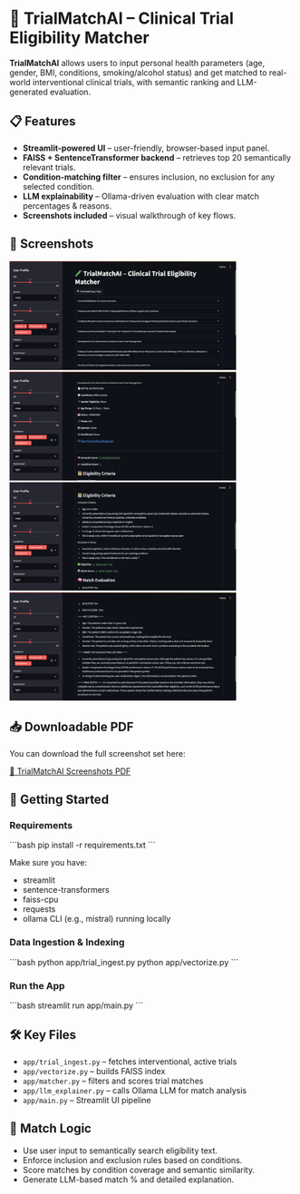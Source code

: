 # 🧪 TrialMatchAI – Clinical Trial Eligibility Matcher

**TrialMatchAI** allows users to input personal health parameters (age, gender, BMI, conditions, smoking/alcohol status) and get matched to real-world interventional clinical trials, with semantic ranking and LLM-generated evaluation.

## 📋 Features

- **Streamlit-powered UI** – user-friendly, browser-based input panel.
- **FAISS + SentenceTransformer backend** – retrieves top 20 semantically relevant trials.
- **Condition‑matching filter** – ensures inclusion, no exclusion for any selected condition.
- **LLM explainability** – Ollama-driven evaluation with clear match percentages & reasons.
- **Screenshots included** – visual walkthrough of key flows.

## 📸 Screenshots

<kbd><img src="app/docs/image1.png" width="400"></kbd>
<kbd><img src="app/docs/image2.png" width="400"></kbd>
<kbd><img src="app/docs/image3.png" width="400"></kbd>
<kbd><img src="app/docs/image4.png" width="400"></kbd>

## 📥 Downloadable PDF

You can download the full screenshot set here:

[📄 TrialMatchAI Screenshots PDF](app/docs/trialmatchai_screenshots.pdf)

## 🚀 Getting Started

### Requirements

\`\`\`bash
pip install -r requirements.txt
\`\`\`

Make sure you have:

- streamlit
- sentence-transformers
- faiss-cpu
- requests
- ollama CLI (e.g., mistral) running locally

### Data Ingestion & Indexing

\`\`\`bash
python app/trial_ingest.py
python app/vectorize.py
\`\`\`

### Run the App

\`\`\`bash
streamlit run app/main.py
\`\`\`

## 🛠 Key Files

- `app/trial_ingest.py` – fetches interventional, active trials
- `app/vectorize.py` – builds FAISS index
- `app/matcher.py` – filters and scores trial matches
- `app/llm_explainer.py` – calls Ollama LLM for match analysis
- `app/main.py` – Streamlit UI pipeline

## 🧠 Match Logic

- Use user input to semantically search eligibility text.
- Enforce inclusion and exclusion rules based on conditions.
- Score matches by condition coverage and semantic similarity.
- Generate LLM-based match % and detailed explanation.
